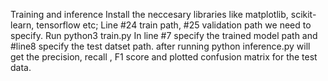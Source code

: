 Training and inference
Install the neccesary libraries like matplotlib, scikit-learn, tensorflow etc;
Line #24 train path, #25 validation path we need to specify.
Run python3 train.py 
In line #7 specify the trained model path and #line8 specify the test datset path.
after running python inference.py will get the precision, recall , F1 score and plotted confusion matrix for the test data.
